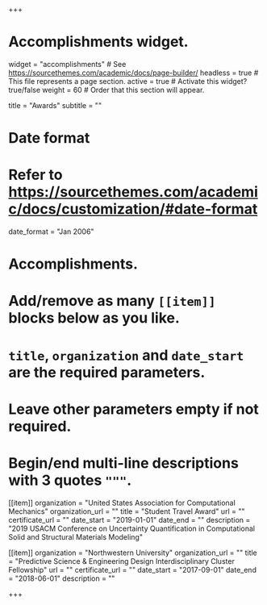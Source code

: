 +++
# Accomplishments widget.
widget = "accomplishments"  # See https://sourcethemes.com/academic/docs/page-builder/
headless = true  # This file represents a page section.
active = true  # Activate this widget? true/false
weight = 60  # Order that this section will appear.

title = "Awards"
subtitle = ""

# Date format
#   Refer to https://sourcethemes.com/academic/docs/customization/#date-format
date_format = "Jan 2006"

# Accomplishments.
#   Add/remove as many `[[item]]` blocks below as you like.
#   `title`, `organization` and `date_start` are the required parameters.
#   Leave other parameters empty if not required.
#   Begin/end multi-line descriptions with 3 quotes `"""`.

[[item]]
  organization = "United States Association for Computational Mechanics"
  organization_url = ""
  title = "Student Travel Award"
  url = ""
  certificate_url = ""
  date_start = "2019-01-01"
  date_end = ""
  description = "2019 USACM Conference on Uncertainty Quantification in Computational Solid and Structural Materials Modeling"

[[item]]
  organization = "Northwestern University"
  organization_url = ""
  title = "Predictive Science & Engineering Design Interdisciplinary Cluster Fellowship"
  url = ""
  certificate_url = ""
  date_start = "2017-09-01"
  date_end = "2018-06-01"
  description = ""
  
+++

